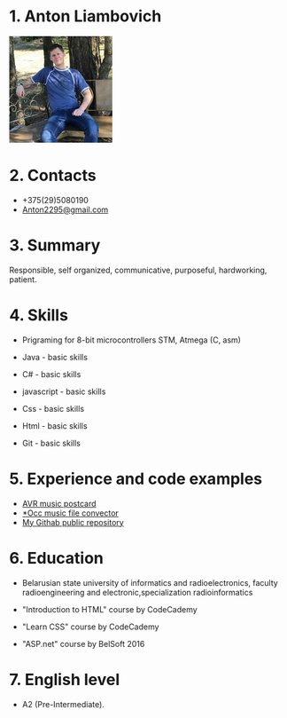 # 1. Anton Liambovich 
![photo](img/avatar.png)

# 2. Contacts
* +375(29)5080190
* Anton2295@gmail.com

# 3. Summary
 Responsible, self organized, communicative, purposeful, hardworking, patient.

# 4. Skills
* Prigraming for 8-bit microcontrollers STM, Atmega (C, asm)

* Java - basic skills
* C# - basic skills
* javascript - basic skills
* Css - basic skills
* Html - basic skills
* Git - basic skills 

# 5. Experience and code examples
* [AVR music postcard ](https://bitbucket.org/Anton2295/avr_music_postcard/src/master/) 
* [*Occ music file convector](https://bitbucket.org/Anton2295/occ-json-parser/src/master/)
* [My Githab public repository](https://github.com/Anton2295)

# 6. Education
* Belarusian state university of informatics and radioelectronics, faculty radioengineering and electronic,specialization radioinformatics 

* "Introduction to HTML" course by CodeCademy
* "Learn CSS" course by CodeCademy
* "ASP.net" course by BelSoft 2016 

# 7. English level
* A2 (Pre-Intermediate). 